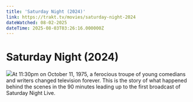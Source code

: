```yaml
---
title: 'Saturday Night (2024)' 
link: https://trakt.tv/movies/saturday-night-2024
dateWatched: 08-02-2025
dateTime: 2025-08-03T03:26:16.000000Z
---
```

# Saturday Night (2024)

![](https://walter-r2.trakt.tv/images/movies/000/902/019/fanarts/thumb/cf1ebae2a7.jpg)At 11:30pm on October 11, 1975, a ferocious troupe of young comedians and writers changed television forever. This is the story of what happened behind the scenes in the 90 minutes leading up to the first broadcast of Saturday Night Live.